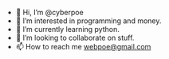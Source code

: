 - 👋 Hi, I’m @cyberpoe
- 👀 I’m interested in programming and money.
- 🌱 I’m currently learning python.
- 💞️ I’m looking to collaborate on stuff.
- 📫 How to reach me webpoe@gmail.com

<!---
cyberpoe/cyberpoe is a ✨ special ✨ repository because its `README.md` (this file) appears on your GitHub profile.
You can click the Preview link to take a look at your changes.
--->
